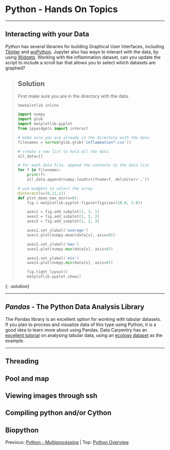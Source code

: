 # Python - Hands On Topics

---

## Interacting with your Data
Python has several libraries for building Graphical User Interfaces, including [Tkinter](https://wiki.python.org/moin/TkInter) and [wxPython](https://wxpython.org/).  Jupyter also has ways to interact with the data, by using [Widgets](https://ipywidgets.readthedocs.io/en/latest/examples/Using%20Interact.html).  Working with the inflammation dataset, can you update the script to include a scroll bar that allows you to select which datasets are graphed?

> ## Solution
>
> First make sure you are in the directory with the data.
>
> ~~~python
> %matplotlib inline
> 
> import numpy
> import glob
> import matplotlib.pyplot
> from ipywidgets import interact
> 
> # make sure you are already in the directory with the data
> filenames = sorted(glob.glob('inflammation*.csv'))
> 
> # create a new list to hold all the data
> all_data=[]
> 
> # for each data file, append the contents to the data list
> for f in filenames:
>     print(f)
>     all_data.append(numpy.loadtxt(fname=f, delimiter=','))
> 
> # use widgets to select the array
> @interact(x=(0,11,1))
> def plot_mean_max_min(x=0):
>     fig = matplotlib.pyplot.figure(figsize=(10.0, 3.0))
> 
>     axes1 = fig.add_subplot(1, 3, 1)
>     axes2 = fig.add_subplot(1, 3, 2)
>     axes3 = fig.add_subplot(1, 3, 3)
> 
>     axes1.set_ylabel('average')
>     axes1.plot(numpy.mean(data[x], axis=0))
> 
>     axes2.set_ylabel('max')
>     axes2.plot(numpy.max(data[x], axis=0))
> 
>     axes3.set_ylabel('min')
>     axes3.plot(numpy.min(data[x], axis=0))
> 
>     fig.tight_layout()
>     matplotlib.pyplot.show()
> ~~~
{: .solution}

---

## *Pandas* - The Python Data Analysis Library
The Pandas library is an excellent option for working with tabular datasets.  If you plan to process and visualize data of this type using Python, it is a good idea to learn more about using Pandas.  Data Carpentry has an [excellent tutorial](http://www.datacarpentry.org/python-ecology-lesson/) on analysing tabular data, using an [ecology dataset](data/surveys.csv) as the example.   

---

## Threading

## Pool and map



## Viewing images through ssh

## Compiling python and/or Cython

## Biopython

Previous: [Python - Multiprocessing](intro_to_python_110_multiprocessing.md) | Top: [Python Overview](intro_to_python.md)
